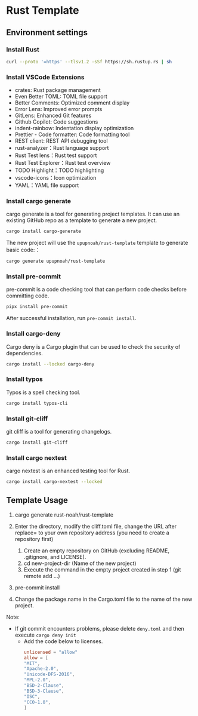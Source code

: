 # Rust Template

## Environment settings

### Install Rust

```bash
curl --proto '=https' --tlsv1.2 -sSf https://sh.rustup.rs | sh
```

### Install VSCode Extensions

- crates: Rust package management
- Even Better TOML: TOML file support
- Better Comments: Optimized comment display
- Error Lens: Improved error prompts
- GitLens: Enhanced Git features
- Github Copilot: Code suggestions
- indent-rainbow: Indentation display optimization
- Prettier - Code formatter: Code formatting tool
- REST client: REST API debugging tool
- rust-analyzer：Rust language support
- Rust Test lens：Rust test support
- Rust Test Explorer：Rust test overview
- TODO Highlight：TODO highlighting
- vscode-icons：Icon optimization
- YAML：YAML file support

### Install cargo generate

cargo generate is a tool for generating project templates. It can use an existing GitHub repo as a template to generate a new project.

```bash
cargo install cargo-generate
```
The new project will use the `upupnoah/rust-template` template to generate basic code:：

```bash
cargo generate upupnoah/rust-template
```

### Install pre-commit

pre-commit is a code checking tool that can perform code checks before committing code.

```bash
pipx install pre-commit
```

After successful installation, run `pre-commit install`.

### Install cargo-deny

Cargo deny is a Cargo plugin that can be used to check the security of dependencies.

```bash
cargo install --locked cargo-deny
```

### Install typos

Typos is a spell checking tool.

```bash
cargo install typos-cli
```

### Install git-cliff

git cliff is a tool for generating changelogs.

```bash
cargo install git-cliff
```

### Install cargo nextest

cargo nextest is an enhanced testing tool for Rust.

```bash
cargo install cargo-nextest --locked
```

## Template Usage

1. cargo generate rust-noah/rust-template

2. Enter the directory, modify the cliff.toml file, change the URL after replace= to your own repository address (you need to create a repository first)
   1. Create an empty repository on GitHub (excluding README, .gitignore, and LICENSE).
   2. cd new-project-dir (Name of the new project)
   3. Execute the command in the empty project created in step 1 (git remote add ...)

3. pre-commit install

4. Change the package.name in the Cargo.toml file to the name of the new project.

Note:
- If git commit encounters problems, please delete `deny.toml` and then execute `cargo deny init`
  - Add the code below to licenses.
      ```toml
      unlicensed = "allow"
      allow = [
      "MIT",
      "Apache-2.0",
      "Unicode-DFS-2016",
      "MPL-2.0",
      "BSD-2-Clause",
      "BSD-3-Clause",
      "ISC",
      "CC0-1.0",
      ]
      ```
